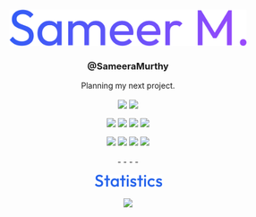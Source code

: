 <br/>
<p align="center"><img height="65" src="./output/nam.svg"/></p>
<h3 align="center">@SameeraMurthy</h3>
<p align="center">Planning my next project. <br/><br/>
<a align="center" href="https://github.com/flowshade"><img src="https://avatars.githubusercontent.com/u/77216494?s=40&v=4"/></a>
<a align="center" href="https://github.com/articulist"><img src="https://avatars.githubusercontent.com/u/101519796?s=40&v=4"/></a>
</p>
<p align="center">
	<img height="40"src="https://img.shields.io/badge/--171717?logo=javascript&style=for-the-badge"/>
	<img height="40"src="https://img.shields.io/badge/--181818?logo=nodedotjs&style=for-the-badge"/>
	<img height="40"src="https://img.shields.io/badge/--181818?logo=html5&style=for-the-badge"/>
	<img height="40"src="https://img.shields.io/badge/--181818?logo=python&style=for-the-badge&logoColor=blue"/>
	<br>
</p>

<p align="center">
	<img height="40"src="https://img.shields.io/badge/--171717?logo=lit&style=for-the-badge&logoColor=dodgerblue"/>
	<img height="40"src="https://img.shields.io/badge/--171717?logo=tailwindcss&style=for-the-badge"/>
	<img height="40"src="https://img.shields.io/badge/--171717?logo=svelte&style=for-the-badge"/>
	<img height="40"src="https://img.shields.io/badge/--171717?logo=react&style=for-the-badge"/><br/><br/>
	- - - -
</p>

<p align="center"><img src="./output/stats.png"/><br/><br/>
<!--<img src="https://github-readme-stats.vercel.app/api?username=SameeraMurthy&show_icons=true&theme=dark&title_color=dodgerblue&icon_color=dodgerblue&hide_border=true"/>-->
<img src="https://github-readme-stats.vercel.app/api/top-langs/?username=sameeramurthy&theme=dark&title_color=dodgerblue&layout=compact&hide_border=true"/>
</p>
